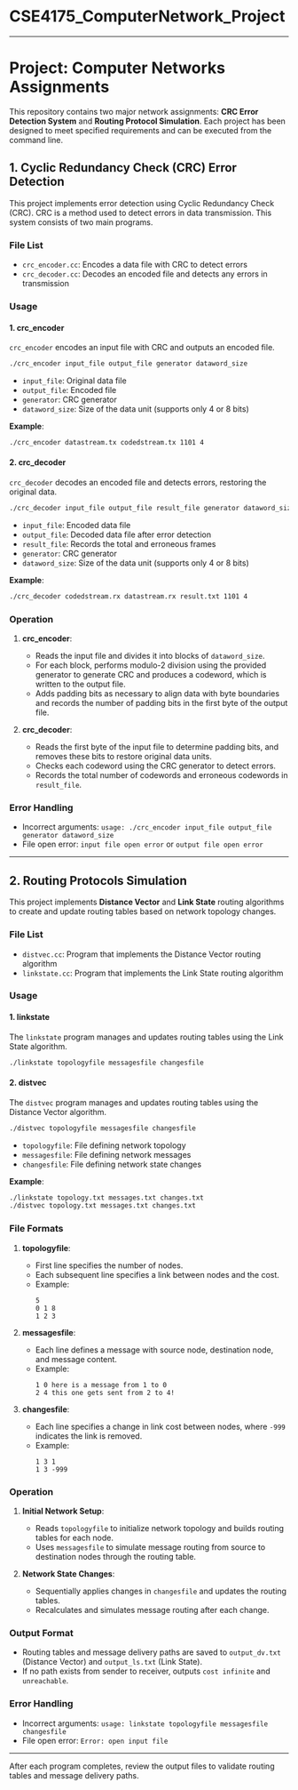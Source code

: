 # CSE4175_ComputerNetwork_Project
---

# Project: Computer Networks Assignments

This repository contains two major network assignments: **CRC Error Detection System** and **Routing Protocol Simulation**. Each project has been designed to meet specified requirements and can be executed from the command line.

## 1. Cyclic Redundancy Check (CRC) Error Detection

This project implements error detection using Cyclic Redundancy Check (CRC). CRC is a method used to detect errors in data transmission. This system consists of two main programs.

### File List
- `crc_encoder.cc`: Encodes a data file with CRC to detect errors
- `crc_decoder.cc`: Decodes an encoded file and detects any errors in transmission

### Usage

#### 1. crc_encoder
`crc_encoder` encodes an input file with CRC and outputs an encoded file.

```bash
./crc_encoder input_file output_file generator dataword_size
```

- `input_file`: Original data file
- `output_file`: Encoded file
- `generator`: CRC generator
- `dataword_size`: Size of the data unit (supports only 4 or 8 bits)

**Example**:
```bash
./crc_encoder datastream.tx codedstream.tx 1101 4
```

#### 2. crc_decoder
`crc_decoder` decodes an encoded file and detects errors, restoring the original data.

```bash
./crc_decoder input_file output_file result_file generator dataword_size
```

- `input_file`: Encoded data file
- `output_file`: Decoded data file after error detection
- `result_file`: Records the total and erroneous frames
- `generator`: CRC generator
- `dataword_size`: Size of the data unit (supports only 4 or 8 bits)

**Example**:
```bash
./crc_decoder codedstream.rx datastream.rx result.txt 1101 4
```

### Operation
1. **crc_encoder**:
   - Reads the input file and divides it into blocks of `dataword_size`.
   - For each block, performs modulo-2 division using the provided generator to generate CRC and produces a codeword, which is written to the output file.
   - Adds padding bits as necessary to align data with byte boundaries and records the number of padding bits in the first byte of the output file.

2. **crc_decoder**:
   - Reads the first byte of the input file to determine padding bits, and removes these bits to restore original data units.
   - Checks each codeword using the CRC generator to detect errors.
   - Records the total number of codewords and erroneous codewords in `result_file`.

### Error Handling
- Incorrect arguments: `usage: ./crc_encoder input_file output_file generator dataword_size`
- File open error: `input file open error` or `output file open error`

---

## 2. Routing Protocols Simulation

This project implements **Distance Vector** and **Link State** routing algorithms to create and update routing tables based on network topology changes.

### File List
- `distvec.cc`: Program that implements the Distance Vector routing algorithm
- `linkstate.cc`: Program that implements the Link State routing algorithm

### Usage

#### 1. linkstate
The `linkstate` program manages and updates routing tables using the Link State algorithm.

```bash
./linkstate topologyfile messagesfile changesfile
```

#### 2. distvec
The `distvec` program manages and updates routing tables using the Distance Vector algorithm.

```bash
./distvec topologyfile messagesfile changesfile
```

- `topologyfile`: File defining network topology
- `messagesfile`: File defining network messages
- `changesfile`: File defining network state changes

**Example**:
```bash
./linkstate topology.txt messages.txt changes.txt
./distvec topology.txt messages.txt changes.txt
```

### File Formats
1. **topologyfile**:
   - First line specifies the number of nodes.
   - Each subsequent line specifies a link between nodes and the cost.
   - Example:
     ```
     5
     0 1 8
     1 2 3
     ```

2. **messagesfile**:
   - Each line defines a message with source node, destination node, and message content.
   - Example:
     ```
     1 0 here is a message from 1 to 0
     2 4 this one gets sent from 2 to 4!
     ```

3. **changesfile**:
   - Each line specifies a change in link cost between nodes, where `-999` indicates the link is removed.
   - Example:
     ```
     1 3 1
     1 3 -999
     ```

### Operation
1. **Initial Network Setup**:
   - Reads `topologyfile` to initialize network topology and builds routing tables for each node.
   - Uses `messagesfile` to simulate message routing from source to destination nodes through the routing table.

2. **Network State Changes**:
   - Sequentially applies changes in `changesfile` and updates the routing tables.
   - Recalculates and simulates message routing after each change.

### Output Format
- Routing tables and message delivery paths are saved to `output_dv.txt` (Distance Vector) and `output_ls.txt` (Link State).
- If no path exists from sender to receiver, outputs `cost infinite` and `unreachable`.

### Error Handling
- Incorrect arguments: `usage: linkstate topologyfile messagesfile changesfile`
- File open error: `Error: open input file`

---

After each program completes, review the output files to validate routing tables and message delivery paths.
